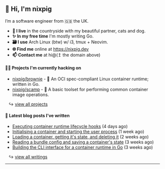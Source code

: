 ## 🐽 Hi, I'm nixpig

I’m a software engineer from 🇬🇧 the UK.

- **🏡 I live** in the countryside with my beautiful partner, cats and dog.
- **✨ In my free time** I'm mostly writing Go. 
- **🗃️ I use** Arch Linux (btw) w/ i3, tmux + Neovim.
- **🌐 Find me** online at https://nixpig.dev
- **📫 Contact me** at hi@(↥ the domain above)

#### 👨‍💻 Projects I'm currently hacking on

- [nixpig/brownie](https://github.com/nixpig/brownie) - 🍪 An OCI spec-compliant Linux container runtime; written in Go.
- [nixpig/scamp](https://github.com/nixpig/scamp) - 🍤 A basic toolset for performing common container image operations.

&nbsp;&nbsp; ↪ [view all projects](https://github.com/nixpig?tab=repositories&q=&type=public&language=&sort=stargazers)



#### 📝 Latest blog posts I've written


- [Executing container runtime lifecycle hooks](https://nixpig.dev/posts/runtime-lifecycle-hooks/) (4 days ago)
- [Initialising a container and starting the user process](https://nixpig.dev/posts/initialising-starting-container/) (1 week ago)
- [Loading a container, getting it&#39;s state, and deleting it](https://nixpig.dev/posts/loading-deleting-container-state/) (2 weeks ago)
- [Reading a bundle config and saving a container&#39;s state](https://nixpig.dev/posts/bundle-config-container-state/) (3 weeks ago)
- [Building the CLI interface for a container runtime in Go](https://nixpig.dev/posts/container-runtime-oci-cli/) (3 weeks ago)

&nbsp;&nbsp; ↪ [view all writings](https://nixpig.dev/posts/)

--- 

